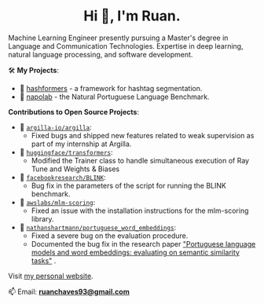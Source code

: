 <h1 align="center">Hi 👋, I'm Ruan.</h1>

Machine Learning Engineer presently pursuing a Master's degree in Language and Communication Technologies. Expertise in deep learning, natural language processing, and software development.

🛠️ **My Projects**:
- 🔗 [hashformers](https://github.com/ruanchaves/hashformers) - a framework for hashtag segmentation.
- 🔗 [napolab](https://github.com/ruanchaves/napolab) - the Natural Portuguese Language Benchmark.

**Contributions to Open Source Projects**:

- 🔗 [`argilla-io/argilla`](https://github.com/argilla-io/argilla/issues?q=author%3Aruanchaves+):
  - Fixed bugs and shipped new features related to weak supervision as part of my internship at Argilla.
- 🔗 [`huggingface/transformers`](https://github.com/huggingface/transformers/pull/10823):
   - Modified the Trainer class to handle simultaneous execution of Ray Tune and Weights & Biases  
- 🔗 [`facebookresearch/BLINK`](https://github.com/facebookresearch/BLINK/pull/25):
  - Bug fix in the parameters of the script for running the BLINK benchmark.
- 🔗 [`awslabs/mlm-scoring`](https://github.com/awslabs/mlm-scoring/pull/12):
  - Fixed an issue with the installation instructions for the mlm-scoring library.
- 🔗 [`nathanshartmann/portuguese_word_embeddings`](https://github.com/nathanshartmann/portuguese_word_embeddings/pull/11):
  - Fixed a severe bug on the evaluation procedure.
  - Documented the bug fix in the research paper ["Portuguese language models and word embeddings: evaluating on semantic similarity tasks"](https://scholar.google.com/citations?view_op=view_citation&hl=en&user=3JDK8KEAAAAJ&citation_for_view=3JDK8KEAAAAJ:u-x6o8ySG0sC) .

Visit [my personal website](https://ruanchaves.github.io/).

📫 Email: **ruanchaves93@gmail.com**
